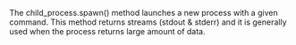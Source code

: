 
The child_process.spawn() method launches a new process with a given command. This method returns streams (stdout & stderr) and it is generally used when the process returns large amount of data.